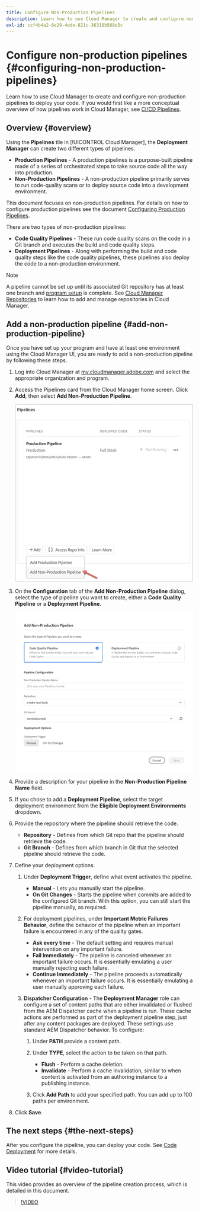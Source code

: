 ```yaml
---
title: Configure Non-Production Pipelines
description: Learn how to use Cloud Manager to create and configure non-production pipelines to deploy your code.
exl-id: ccf4b4a2-6e29-4ede-821c-36318b568e5c
---
```

# Configure non-production pipelines {#configuring-non-production-pipelines}

Learn how to use Cloud Manager to create and configure non-production pipelines to deploy your code. If you would first like a more conceptual overview of how pipelines work in Cloud Manager, see [CI/CD Pipelines](/help/overview/ci-cd-pipelines.md).

## Overview {#overview}

Using the **Pipelines** tile in [!UICONTROL Cloud Manager], the **Deployment Manager** can create two different types of pipelines.

* **Production Pipelines** - A production pipelines is a purpose-built pipeline made of a series of orchestrated steps to take source code all the way into production.
* **Non-Production Pipelines** - A non-production pipeline primarily serves to run code-quality scans or to deploy source code into a development environment.

This document focuses on non-production pipelines. For details on how to configure production pipelines see the document [Configuring Production Pipelines](/help/using/production-pipelines.md).

There are two types of non-production pipelines:

* **Code Quality Pipelines** - These run code quality scans on the code in a Git branch and executes the build and code quality steps.
* **Deployment Pipelines** - Along with performing the build and code quality steps like the code quality pipelines, these pipelines also deploy the code to a non-production environment.

>[!NOTE]
>
>A pipeline cannot be set up until its associated Git repository has at least one branch and [program setup](/help/getting-started/program-setup.md) is complete. See [Cloud Manager Repositories](/help/managing-code/managing-repositories.md) to learn how to add and manage repositories in Cloud Manager.

## Add a non-production pipeline {#add-non-production-pipeline}

Once you have set up your program and have at least one environment using the Cloud Manager UI, you are ready to add a non-production pipeline by following these steps.

1. Log into Cloud Manager at [my.cloudmanager.adobe.com](https://my.cloudmanager.adobe.com) and select the appropriate organization and program.

1. Access the Pipelines card from the Cloud Manager home screen. Click **Add**, then select **Add Non-Production Pipeline**.

   ![Add non-production pipeline](/help/assets/configure-pipelines/nonprod-pipeline-add1.png)

1. On the **Configuration** tab of the **Add Non-Production Pipeline** dialog, select the type of pipeline you want to create, either a **Code Quality Pipeline** or a **Deployment Pipeline**.
   
   ![Choose pipeline type](/help/assets/configure-pipelines/add-non-production-pipeline.png)

1. Provide a description for your pipeline in the **Non-Production Pipeline Name** field.

1. If you chose to add a **Deployment Pipeline**, select the target deployment environment from the **Eligible Deployment Environments** dropdown.

1. Provide the repository where the pipeline should retrieve the code.

   * **Repository** - Defines from which Git repo that the pipeline should retrieve the code.
   * **Git Branch** - Defines from which branch in Git that the selected pipeline should retrieve the code.

1. Define your deployment options.

   1. Under **Deployment Trigger**, define what event activates the pipeline.

      * **Manual** - Lets you manually start the pipeline.
      * **On Git Changes** - Starts the pipeline when commits are added to the configured Git branch. With this option, you can still start the pipeline manually, as required.

   1. For deployment pipelines, under **Important Metric Failures Behavior**, define the behavior of the pipeline when an important failure is encountered in any of the quality gates.

       * **Ask every time** - The default setting and requires manual intervention on any important failure.
       * **Fail Immediately** - The pipeline is canceled whenever an important failure occurs. It is essentially emulating a user manually rejecting each failure.
       * **Continue Immediately** - The pipeline proceeds automatically whenever an important failure occurs. It is essentially emulating a user manually approving each failure.

   1. **Dispatcher Configuration** - The **Deployment Manager** role can configure a set of content paths that are either invalidated or flushed from the AEM Dispatcher cache when a pipeline is run. These cache actions are performed as part of the deployment pipeline step, just after any content packages are deployed. These settings use standard AEM Dispatcher behavior. To configure:

      1. Under **PATH** provide a content path.
      1. Under **TYPE**, select the action to be taken on that path.

         * **Flush** - Perform a cache deletion.
         * **Invalidate** - Perform a cache invalidation, similar to when content is activated from an authoring instance to a publishing instance.
         
      1. Click **Add Path** to add your specified path. You can add up to 100 paths per environment.

1. Click **Save**.

## The next steps {#the-next-steps}

After you configure the pipeline, you can deploy your code. See [Code Deployment](/help/using/code-deployment.md) for more details.

## Video tutorial {#video-tutorial}

This video provides an overview of the pipeline creation process, which is detailed in this document.

>[!VIDEO](https://video.tv.adobe.com/v/26316/)
